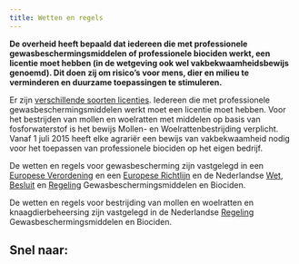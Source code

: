 ```yaml
---
title: Wetten en regels
---
```

**De overheid heeft bepaald dat iedereen die met professionele gewasbeschermingsmiddelen of professionele biociden werkt, een licentie moet hebben (in de wetgeving ook wel vakbekwaamheidsbewijs genoemd). Dit doen zij om risico’s voor mens, dier en milieu te verminderen en duurzame toepassingen te stimuleren.**

Er zijn [verschillende soorten licenties](/licenties/welke-licenties-zijn-er). Iedereen die met professionele gewasbeschermingsmiddelen werkt moet een licentie moet hebben. Voor het bestrijden van mollen en woelratten met middelen op basis van fosforwaterstof is het bewijs Mollen- en Woelrattenbestrijding verplicht. Vanaf 1 juli 2015 heeft elke agrariër een bewijs van vakbekwaamheid nodig voor het toepassen van professionele biociden op het eigen bedrijf.

De wetten en regels voor gewasbescherming zijn vastgelegd in een [Europese Verordening](https://eur-lex.europa.eu/legal-content/NL/TXT/HTML/?uri=CELEX:32009R1107&from=NL) en een [Europese Richtlijn](https://eur-lex.europa.eu/legal-content/NL/TXT/?uri=CELEX:32009L0128) en de Nederlandse [Wet](http://wetten.overheid.nl/BWBR0021670/2018-02-17), [Besluit](http://wetten.overheid.nl/BWBR0022530/2017-11-01) en [Regeling](http://wetten.overheid.nl/BWBR0022545/2018-01-01) Gewasbeschermingsmiddelen en Biociden.

De wetten en regels voor bestrijding van mollen en woelratten en knaagdierbeheersing zijn vastgelegd in de Nederlandse [Regeling](http://wetten.overheid.nl/BWBR0022545/2018-01-01) Gewasbeschermingsmiddelen en Biociden.

## Snel naar:

<link-container>
<link-button link='{"name": "Welke licentie heb ik nodig?","url": "/licenties/welke-licentie-heb-ik-nodig"}'></link-button>
<link-button link='{"name": "Europese Verordening","url": "https://eur-lex.europa.eu/legal-content/NL/TXT/HTML/?uri=CELEX:32009R1107&from=NL"}'></link-button>
<link-button link='{"name": "Europese Richtlijn","url": "https://eur-lex.europa.eu/legal-content/NL/TXT/?uri=CELEX:32009L0128"}'></link-button>
<link-button link='{"name": "Nederlands Besluit","url": "/licenties/wetten-en-regels/nederlands-besluit"}'></link-button>
<link-button link='{"name": "Nederlandse Regeling","url": "http://wetten.overheid.nl/BWBR0022545/2018-01-01"}'></link-button>
<link-button link='{"name": "Nederlandse Wet","url": "http://wetten.overheid.nl/BWBR0021670/2018-02-17"}'></link-button>
</link-container>
